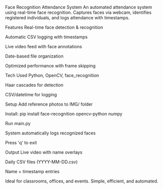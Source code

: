Face Recognition Attendance System
An automated attendance system using real-time face recognition. Captures faces via webcam, identifies registered individuals, and logs attendance with timestamps.

Features
Real-time face detection & recognition

Automatic CSV logging with timestamps

Live video feed with face annotations

Date-based file organization

Optimized performance with frame skipping

Tech Used
Python, OpenCV, face_recognition

Haar cascades for detection

CSV/datetime for logging

Setup
Add reference photos to IMG/ folder

Install: pip install face-recognition opencv-python numpy

Run main.py

System automatically logs recognized faces

Press 'q' to exit

Output
Live video with name overlays

Daily CSV files (YYYY-MM-DD.csv)

Name + timestamp entries

Ideal for classrooms, offices, and events. Simple, efficient, and automated.
